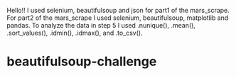 Hello!! I used selenium, beautifulsoup and json for part1 of the mars_scrape.  
For part2 of the mars_scrape I used selenium, beautifulsoup, matplotlib and pandas. 
To analyze the data in step 5 I used .nunique(), .mean(), .sort_values(), .idmin(), .idmax(), and .to_csv().  
# beautifulsoup-challenge